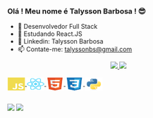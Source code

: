 ### Olá ! Meu nome é Talysson Barbosa ! 😎 

- 🔭 Desenvolvedor Full Stack
- 🌱 Estudando React.JS
- 💬 Linkedin: Talysson Barbosa
- 📫 Contate-me: talyssonbs@gmail.com
<div align="center">
  <a href="https://github.com/Talyssonbs">
  <img height="180em" src="https://github-readme-stats.vercel.app/api?username=Talyssonbs&show_icons=true&theme=dracula&include_all_commits=true&count_private=true"/>
  <img height="180em" src="https://github-readme-stats.vercel.app/api/top-langs/?username=Talyssonbs&layout=compact&langs_count=7&theme=dracula"/>
</div>
<div style="display: inline_block"><br>
  <img align="center" alt="Talysson-Js" height="30" width="40" src="https://raw.githubusercontent.com/devicons/devicon/master/icons/javascript/javascript-plain.svg">
  <img align="center" alt="Talysson-React" height="30" width="40" src="https://raw.githubusercontent.com/devicons/devicon/master/icons/react/react-original.svg">
  <img align="center" alt="Talysson-HTML" height="30" width="40" src="https://raw.githubusercontent.com/devicons/devicon/master/icons/html5/html5-original.svg">
  <img align="center" alt="Talysson-CSS" height="30" width="40" src="https://raw.githubusercontent.com/devicons/devicon/master/icons/css3/css3-original.svg">
  <img align="center" alt="Talysson-Python" height="30" width="40" src="https://raw.githubusercontent.com/devicons/devicon/master/icons/python/python-original.svg">
  </div>
  
  ##
 
<div> 
  <a href = "mailto:talyssonbs@gmail.com"><img src="https://img.shields.io/badge/-Gmail-%23333?style=for-the-badge&logo=gmail&logoColor=white" target="_blank"></a>
  <a href="https://www.linkedin.com/in/Talysson-Barbosa-45875016a" target="_blank"><img src="https://img.shields.io/badge/-LinkedIn-%230077B5?style=for-the-badge&logo=linkedin&logoColor=white" target="_blank"></a> 
</div>
